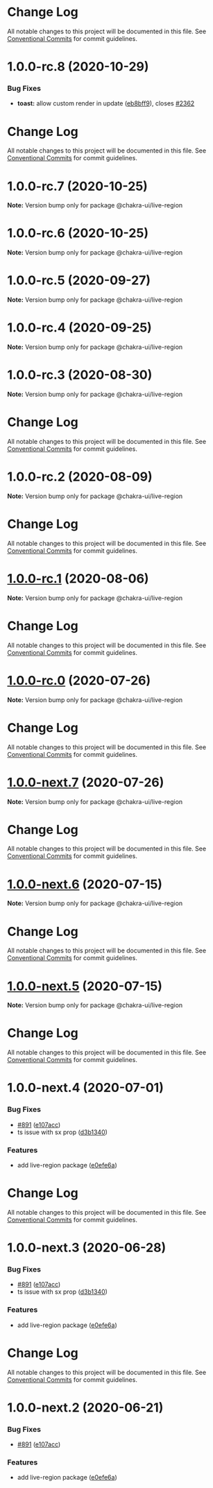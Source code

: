 # Change Log

All notable changes to this project will be documented in this file. See
[Conventional Commits](https://conventionalcommits.org) for commit guidelines.

# 1.0.0-rc.8 (2020-10-29)

### Bug Fixes

- **toast:** allow custom render in update
  ([eb8bff9](https://github.com/chakra-ui/chakra-ui/commit/eb8bff911e6ec9de0165ab1e8f5ca10d5e022459)),
  closes [#2362](https://github.com/chakra-ui/chakra-ui/issues/2362)

# Change Log

All notable changes to this project will be documented in this file. See
[Conventional Commits](https://conventionalcommits.org) for commit guidelines.

# 1.0.0-rc.7 (2020-10-25)

**Note:** Version bump only for package @chakra-ui/live-region

# 1.0.0-rc.6 (2020-10-25)

**Note:** Version bump only for package @chakra-ui/live-region

# 1.0.0-rc.5 (2020-09-27)

**Note:** Version bump only for package @chakra-ui/live-region

# 1.0.0-rc.4 (2020-09-25)

**Note:** Version bump only for package @chakra-ui/live-region

# 1.0.0-rc.3 (2020-08-30)

**Note:** Version bump only for package @chakra-ui/live-region

# Change Log

All notable changes to this project will be documented in this file. See
[Conventional Commits](https://conventionalcommits.org) for commit guidelines.

# 1.0.0-rc.2 (2020-08-09)

**Note:** Version bump only for package @chakra-ui/live-region

# Change Log

All notable changes to this project will be documented in this file. See
[Conventional Commits](https://conventionalcommits.org) for commit guidelines.

# [1.0.0-rc.1](https://github.com/chakra-ui/chakra-ui/compare/@chakra-ui/live-region@1.0.0-rc.0...@chakra-ui/live-region@1.0.0-rc.1) (2020-08-06)

**Note:** Version bump only for package @chakra-ui/live-region

# Change Log

All notable changes to this project will be documented in this file. See
[Conventional Commits](https://conventionalcommits.org) for commit guidelines.

# [1.0.0-rc.0](https://github.com/chakra-ui/chakra-ui/compare/@chakra-ui/live-region@1.0.0-next.7...@chakra-ui/live-region@1.0.0-rc.0) (2020-07-26)

**Note:** Version bump only for package @chakra-ui/live-region

# Change Log

All notable changes to this project will be documented in this file. See
[Conventional Commits](https://conventionalcommits.org) for commit guidelines.

# [1.0.0-next.7](https://github.com/chakra-ui/chakra-ui/compare/@chakra-ui/live-region@1.0.0-next.6...@chakra-ui/live-region@1.0.0-next.7) (2020-07-26)

**Note:** Version bump only for package @chakra-ui/live-region

# Change Log

All notable changes to this project will be documented in this file. See
[Conventional Commits](https://conventionalcommits.org) for commit guidelines.

# [1.0.0-next.6](https://github.com/chakra-ui/chakra-ui/compare/@chakra-ui/live-region@1.0.0-next.5...@chakra-ui/live-region@1.0.0-next.6) (2020-07-15)

**Note:** Version bump only for package @chakra-ui/live-region

# Change Log

All notable changes to this project will be documented in this file. See
[Conventional Commits](https://conventionalcommits.org) for commit guidelines.

# [1.0.0-next.5](https://github.com/chakra-ui/chakra-ui/compare/@chakra-ui/live-region@1.0.0-next.4...@chakra-ui/live-region@1.0.0-next.5) (2020-07-15)

**Note:** Version bump only for package @chakra-ui/live-region

# Change Log

All notable changes to this project will be documented in this file. See
[Conventional Commits](https://conventionalcommits.org) for commit guidelines.

# 1.0.0-next.4 (2020-07-01)

### Bug Fixes

- [#891](https://github.com/chakra-ui/chakra-ui/issues/891)
  ([e107acc](https://github.com/chakra-ui/chakra-ui/commit/e107acc8487898a965b0d695c1da71f46fc56d5e))
- ts issue with sx prop
  ([d3b1340](https://github.com/chakra-ui/chakra-ui/commit/d3b1340cb255937927b4d4c56ce218141570b951))

### Features

- add live-region package
  ([e0efe6a](https://github.com/chakra-ui/chakra-ui/commit/e0efe6af7f501d1dd213a9d92de5710c55fe34ed))

# Change Log

All notable changes to this project will be documented in this file. See
[Conventional Commits](https://conventionalcommits.org) for commit guidelines.

# 1.0.0-next.3 (2020-06-28)

### Bug Fixes

- [#891](https://github.com/chakra-ui/chakra-ui/issues/891)
  ([e107acc](https://github.com/chakra-ui/chakra-ui/commit/e107acc8487898a965b0d695c1da71f46fc56d5e))
- ts issue with sx prop
  ([d3b1340](https://github.com/chakra-ui/chakra-ui/commit/d3b1340cb255937927b4d4c56ce218141570b951))

### Features

- add live-region package
  ([e0efe6a](https://github.com/chakra-ui/chakra-ui/commit/e0efe6af7f501d1dd213a9d92de5710c55fe34ed))

# Change Log

All notable changes to this project will be documented in this file. See
[Conventional Commits](https://conventionalcommits.org) for commit guidelines.

# 1.0.0-next.2 (2020-06-21)

### Bug Fixes

- [#891](https://github.com/chakra-ui/chakra-ui/issues/891)
  ([e107acc](https://github.com/chakra-ui/chakra-ui/commit/e107acc8487898a965b0d695c1da71f46fc56d5e))

### Features

- add live-region package
  ([e0efe6a](https://github.com/chakra-ui/chakra-ui/commit/e0efe6af7f501d1dd213a9d92de5710c55fe34ed))
